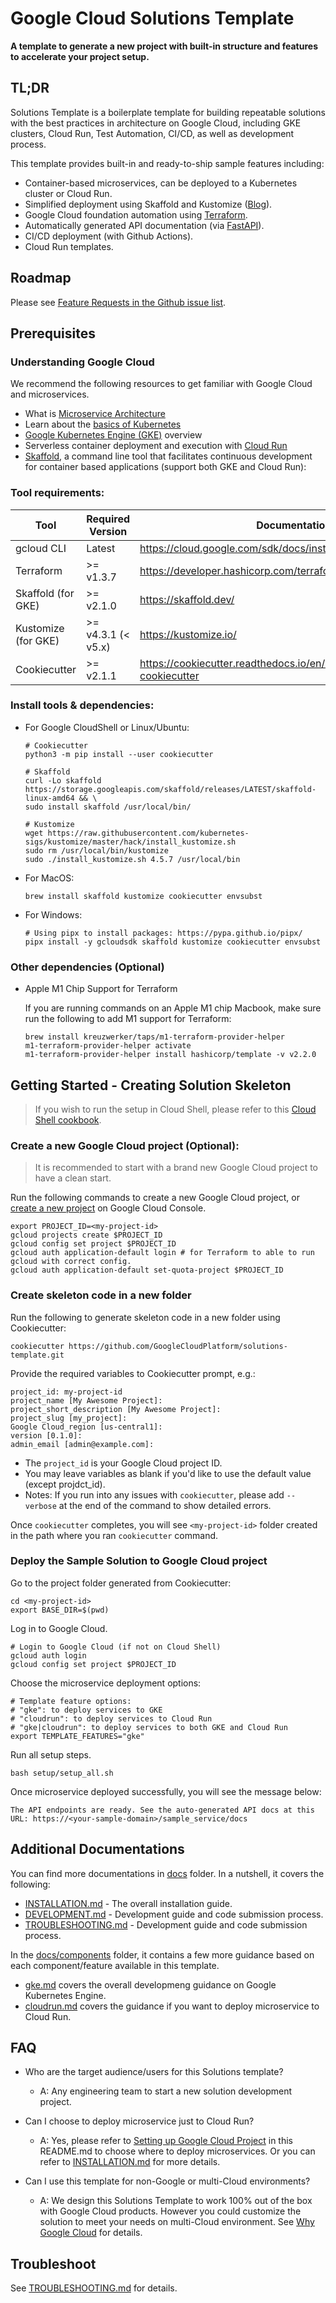 # Google Cloud Solutions Template

**A template to generate a new project with built-in structure and features
to accelerate your project setup.**

## TL;DR

Solutions Template is a boilerplate template for building repeatable
solutions with the best practices in architecture on Google Cloud, including GKE
clusters, Cloud Run, Test Automation, CI/CD, as well as development process.

This template provides built-in and ready-to-ship sample features including:
* Container-based microservices, can be deployed to a Kubernetes cluster or Cloud Run.
* Simplified deployment using Skaffold and Kustomize ([Blog](https://cloud.google.com/blog/topics/developers-practitioners/simplify-your-devops-using-skaffold)).
* Google Cloud foundation automation using [Terraform](https://www.terraform.io/).
* Automatically generated API documentation (via [FastAPI](https://fastapi.tiangolo.com/)).
* CI/CD deployment (with Github Actions).
* Cloud Run templates.

## Roadmap

Please see [Feature Requests in the Github issue list](https://github.com/GoogleCloudPlatform/solutions-template/issues?q=is%3Aopen+is%3Aissue+label%3A%22feature+request%22).

## Prerequisites

### Understanding Google Cloud

We recommend the following resources to get familiar with Google Cloud and microservices.

- What is [Microservice Architecture](https://cloud.google.com/learn/what-is-microservices-architecture)
- Learn about the [basics of Kubernetes](https://kubernetes.io/docs/concepts/overview/)
- [Google Kubernetes Engine (GKE)](https://cloud.google.com/kubernetes-engine/docs/concepts/kubernetes-engine-overview) overview
- Serverless container deployment and execution with [Cloud Run](https://cloud.google.com/run/docs/overview/what-is-cloud-run)
- [Skaffold](https://skaffold.dev/docs/), a command line tool that facilitates continuous development for container based applications (support both GKE and Cloud Run):

### Tool requirements:

| Tool  | Required Version | Documentation site |
|---|---------------|---|
| gcloud CLI          | Latest                 | https://cloud.google.com/sdk/docs/install |
| Terraform           | &gt;= v1.3.7           | https://developer.hashicorp.com/terraform/downloads |
| Skaffold (for GKE)  | &gt;= v2.1.0           | https://skaffold.dev/ |
| Kustomize (for GKE) | &gt;= v4.3.1 (< v5.x)  | https://kustomize.io/ |
| Cookiecutter        | &gt;= v2.1.1           | https://cookiecutter.readthedocs.io/en/latest/installation.html#install-cookiecutter |

### Install tools & dependencies:
- For Google CloudShell or Linux/Ubuntu:
  ```
  # Cookiecutter
  python3 -m pip install --user cookiecutter

  # Skaffold
  curl -Lo skaffold https://storage.googleapis.com/skaffold/releases/LATEST/skaffold-linux-amd64 && \
  sudo install skaffold /usr/local/bin/

  # Kustomize
  wget https://raw.githubusercontent.com/kubernetes-sigs/kustomize/master/hack/install_kustomize.sh
  sudo rm /usr/local/bin/kustomize
  sudo ./install_kustomize.sh 4.5.7 /usr/local/bin
  ```
- For MacOS:
  ```
  brew install skaffold kustomize cookiecutter envsubst
  ```
- For Windows:
  ```
  # Using pipx to install packages: https://pypa.github.io/pipx/
  pipx install -y gcloudsdk skaffold kustomize cookiecutter envsubst
  ```

### Other dependencies (Optional)
- Apple M1 Chip Support for Terraform

  If you are running commands on an Apple M1 chip Macbook, make sure run the following to add M1 support for Terraform:
  ```
  brew install kreuzwerker/taps/m1-terraform-provider-helper
  m1-terraform-provider-helper activate
  m1-terraform-provider-helper install hashicorp/template -v v2.2.0
  ```

## Getting Started - Creating Solution Skeleton

> If you wish to run the setup in Cloud Shell, please refer to this [Cloud Shell cookbook](/docs/cookbook/cloudshell.md).

### Create a new Google Cloud project (Optional):

> It is recommended to start with a brand new Google Cloud project to have a clean start.

Run the following commands to create a new Google Cloud project, or [create a new project](https://console.cloud.google.com/projectcreate) on Google Cloud Console.
```
export PROJECT_ID=<my-project-id>
gcloud projects create $PROJECT_ID
gcloud config set project $PROJECT_ID
gcloud auth application-default login # for Terraform to able to run gcloud with correct config.
gcloud auth application-default set-quota-project $PROJECT_ID
```

### Create skeleton code in a new folder

Run the following to generate skeleton code in a new folder using Cookiecutter:
```
cookiecutter https://github.com/GoogleCloudPlatform/solutions-template.git
```

Provide the required variables to Cookiecutter prompt, e.g.:
```
project_id: my-project-id
project_name [My Awesome Project]:
project_short_description [My Awesome Project]:
project_slug [my_project]:
Google Cloud_region [us-central1]:
version [0.1.0]:
admin_email [admin@example.com]:
```
- The `project_id` is your Google Cloud project ID.
- You may leave variables as blank if you'd like to use the default value (except projdct_id).
- Notes: If you run into any issues with `cookiecutter`, please add `--verbose` at
the end of the command to show detailed errors.

Once `cookiecutter` completes, you will see `<my-project-id>` folder created in
the path where you ran `cookiecutter` command.

### Deploy the Sample Solution to Google Cloud project

Go to the project folder generated from Cookiecutter:
```
cd <my-project-id>
export BASE_DIR=$(pwd)
```

Log in to Google Cloud.
```
# Login to Google Cloud (if not on Cloud Shell)
gcloud auth login
gcloud config set project $PROJECT_ID
```

Choose the microservice deployment options:
```
# Template feature options:
# "gke": to deploy services to GKE
# "cloudrun": to deploy services to Cloud Run
# "gke|cloudrun": to deploy services to both GKE and Cloud Run
export TEMPLATE_FEATURES="gke"
```

Run all setup steps.
```
bash setup/setup_all.sh
```

Once microservice deployed successfully, you will see the message below:
```
The API endpoints are ready. See the auto-generated API docs at this URL: https://<your-sample-domain>/sample_service/docs
```

## Additional Documentations

You can find more documentations in [docs](docs) folder. In a nutshell, it covers the following:
- [INSTALLATION.md](docs/INSTALLATION.md) - The overall installation guide.
- [DEVELOPMENT.md](docs/DEVELOPMENT.md) - Development guide and code submission process.
- [TROUBLESHOOTING.md](docs/TROUBLESHOOTING.md) - Development guide and code submission process.

In the [docs/components](docs/components/) folder, it contains a few more guidance based on each component/feature available in this template.
- [gke.md](docs/components/gke.md) covers the overall developmeng guidance on Google Kubernetes Engine.
- [cloudrun.md](docs/components/cloudrun.md) covers the guidance if you want to deploy microservice to Cloud Run.

## FAQ
- Who are the target audience/users for this Solutions template?
  - A: Any engineering team to start a new solution development project.

- Can I choose to deploy microservice just to Cloud Run?
  - A: Yes, please refer to [Setting up Google Cloud Project](README.md#setting-up-google-cloud-project) in this README.md to choose where to deploy microservices. Or you can refer to [INSTALLATION.md](docs/INSTALLATION.md) for more details.

- Can I use this template for non-Google or multi-Cloud environments?
  - A: We design this Solutions Template to work 100% out of the box with Google Cloud products. However you could customize the solution to meet your needs on multi-Cloud environment. See [Why Google Cloud](https://cloud.google.com/why-google-cloud) for details.

## Troubleshoot

See [TROUBLESHOOTING.md](docs/TROUBLESHOOTING.md) for details.